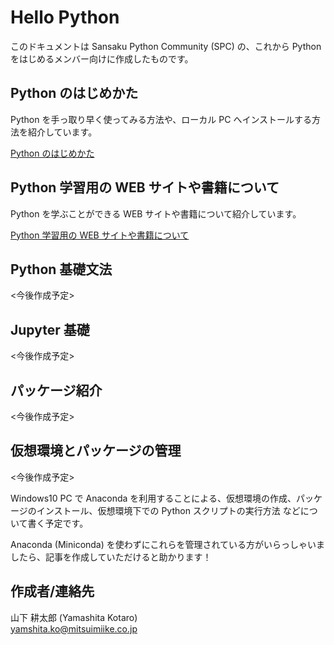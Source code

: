 # Hello Python  

このドキュメントは Sansaku Python Community (SPC) の、これから Python をはじめるメンバー向けに作成したものです。  

## Python のはじめかた  

Python を手っ取り早く使ってみる方法や、ローカル PC へインストールする方法を紹介しています。  

[Python のはじめかた](./Pythonのはじめかた/Pythonのはじめかた.md)  

## Python 学習用の WEB サイトや書籍について  

Python を学ぶことができる WEB サイトや書籍について紹介しています。  

[Python 学習用の WEB サイトや書籍について](./Python学習用のWEBサイトや書籍について/Python学習用のWEBサイトや書籍について.md)  

## Python 基礎文法  

<今後作成予定>  

## Jupyter 基礎  

<今後作成予定>  

## パッケージ紹介  

<今後作成予定>  

## 仮想環境とパッケージの管理  

<今後作成予定>  

Windows10 PC で Anaconda を利用することによる、仮想環境の作成、パッケージのインストール、仮想環境下での Python スクリプトの実行方法 などについて書く予定です。  

Anaconda (Miniconda) を使わずにこれらを管理されている方がいらっしゃいましたら、記事を作成していただけると助かります！  

## 作成者/連絡先  

山下 耕太郎 (Yamashita Kotaro)  
[yamshita.ko@mitsuimiike.co.jp](yamashita.ko@mitsuimiike.co.jp)
